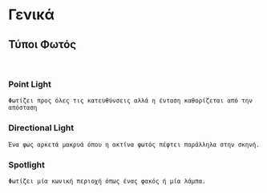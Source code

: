 # Γενικά


## Τύποι Φωτός

<br>

### Point Light
    Φωτίζει προς όλες τις κατευθύνσεις αλλά η ένταση καθορίζεται από την απόσταση

### Directional Light
    Ένα φως αρκετά μακρυά όπου η ακτίνα φωτός πέφτει παράλληλα στην σκηνή.

### Spotlight
    Φωτίζει μία κωνική περιοχή όπως ένας φακός ή μία λάμπα.
